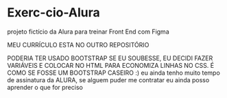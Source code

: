 # Exerc-cio-Alura
projeto fictício da Alura para treinar Front End com Figma

MEU CURRÍCULO ESTA NO OUTRO REPOSITÓRIO 

PODERIA TER USADO BOOTSTRAP SE EU SOUBESSE, EU DECIDI FAZER VARIÁVEIS E COLOCAR NO HTML PARA ECONOMIZA LINHAS NO CSS. É COMO SE FOSSE UM BOOTSTRAP CASEIRO :)
eu ainda tenho muito tempo de assinatura da ALURA, se alguem puder me contratar eu ainda posso aprender o que for preciso
